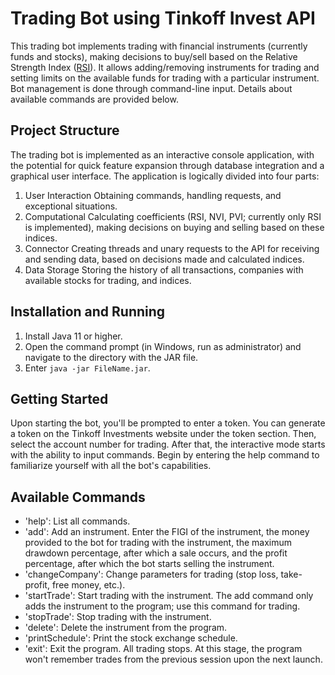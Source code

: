 # Trading Bot using Tinkoff Invest API

This trading bot implements trading with financial instruments (currently funds and stocks), making decisions to buy/sell based on the Relative Strength Index (<a href="https://en.wikipedia.org/wiki/Relative_strength_index">RSI</a>). It allows adding/removing instruments for trading and setting limits on the available funds for trading with a particular instrument. Bot management is done through command-line input. Details about available commands are provided below.
## Project Structure

The trading bot is implemented as an interactive console application, with the potential for quick feature expansion through database integration and a graphical user interface. The application is logically divided into four parts:

1. User Interaction
        Obtaining commands, handling requests, and exceptional situations.
2. Computational
        Calculating coefficients (RSI, NVI, PVI; currently only RSI is implemented), making decisions on buying and selling based on these indices.
3. Connector
        Creating threads and unary requests to the API for receiving and sending data, based on decisions made and calculated indices.
4. Data Storage
        Storing the history of all transactions, companies with available stocks for trading, and indices.

## Installation and Running

1. Install Java 11 or higher.
2. Open the command prompt (in Windows, run as administrator) and navigate to the directory with the JAR file.
3. Enter `java -jar FileName.jar`.

## Getting Started

Upon starting the bot, you'll be prompted to enter a token. You can generate a token on the Tinkoff Investments website under the token section. Then, select the account number for trading. After that, the interactive mode starts with the ability to input commands. Begin by entering the help command to familiarize yourself with all the bot's capabilities.
## Available Commands
<ul>
<li>'help': List all commands.
<li>'add': Add an instrument. Enter the FIGI of the instrument, the money provided to the bot for trading with the instrument, the maximum drawdown percentage, after which a sale occurs, and the profit percentage, after which the bot starts selling the instrument.
<li>'changeCompany': Change parameters for trading (stop loss, take-profit, free money, etc.).
<li>'startTrade': Start trading with the instrument. The add command only adds the instrument to the program; use this command for trading.
<li>'stopTrade': Stop trading with the instrument.
<li>'delete': Delete the instrument from the program.
<li>'printSchedule': Print the stock exchange schedule.
<li>'exit': Exit the program. All trading stops. At this stage, the program won't remember trades from the previous session upon the next launch.
